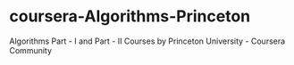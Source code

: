 # coursera-Algorithms-Princeton
Algorithms Part - I and Part - II Courses by Princeton University - Coursera Community
